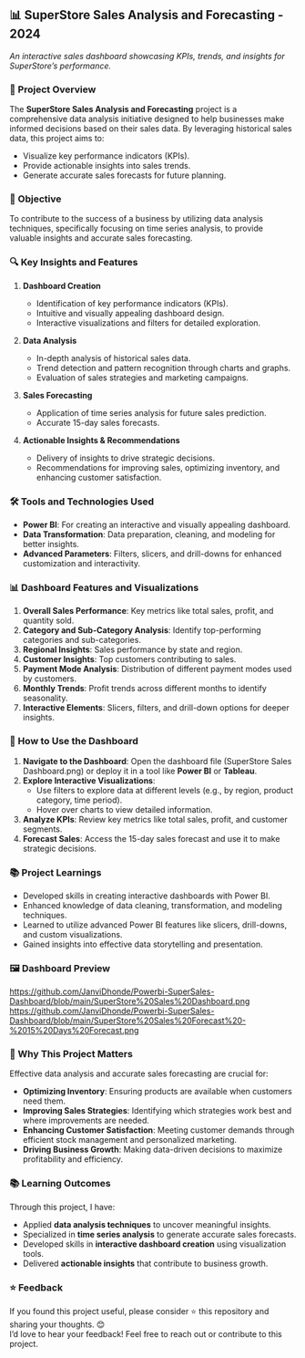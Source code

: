 ## 📊 **SuperStore Sales Analysis and Forecasting - 2024**  
*An interactive sales dashboard showcasing KPIs, trends, and insights for SuperStore’s performance.*

### 📜 Project Overview  
The **SuperStore Sales Analysis and Forecasting** project is a comprehensive data analysis initiative designed to help businesses make informed decisions based on their sales data. By leveraging historical sales data, this project aims to:  
- Visualize key performance indicators (KPIs).  
- Provide actionable insights into sales trends.  
- Generate accurate sales forecasts for future planning.
  
### 🎯 Objective  
To contribute to the success of a business by utilizing data analysis techniques, specifically focusing on time series analysis, to provide valuable insights and accurate sales forecasting.

### 🔍 Key Insights and Features
1. **Dashboard Creation**  
   - Identification of key performance indicators (KPIs).  
   - Intuitive and visually appealing dashboard design.  
   - Interactive visualizations and filters for detailed exploration.

2. **Data Analysis**  
   - In-depth analysis of historical sales data.  
   - Trend detection and pattern recognition through charts and graphs.  
   - Evaluation of sales strategies and marketing campaigns.

3. **Sales Forecasting**  
   - Application of time series analysis for future sales prediction.  
   - Accurate 15-day sales forecasts.  

4. **Actionable Insights & Recommendations**  
   - Delivery of insights to drive strategic decisions.  
   - Recommendations for improving sales, optimizing inventory, and enhancing customer satisfaction.
     
### 🛠️ Tools and Technologies Used  
- **Power BI**: For creating an interactive and visually appealing dashboard.  
- **Data Transformation**: Data preparation, cleaning, and modeling for better insights.  
- **Advanced Parameters**: Filters, slicers, and drill-downs for enhanced customization and interactivity.

### 📊 Dashboard Features and Visualizations  
1. **Overall Sales Performance**: Key metrics like total sales, profit, and quantity sold.  
2. **Category and Sub-Category Analysis**: Identify top-performing categories and sub-categories.  
3. **Regional Insights**: Sales performance by state and region.  
4. **Customer Insights**: Top customers contributing to sales.  
5. **Payment Mode Analysis**: Distribution of different payment modes used by customers.  
6. **Monthly Trends**: Profit trends across different months to identify seasonality.  
7. **Interactive Elements**: Slicers, filters, and drill-down options for deeper insights.

### 📂 How to Use the Dashboard  
1. **Navigate to the Dashboard**: Open the dashboard file (SuperStore Sales Dashboard.png) or deploy it in a tool like **Power BI** or **Tableau**.  
2. **Explore Interactive Visualizations**:  
   - Use filters to explore data at different levels (e.g., by region, product category, time period).  
   - Hover over charts to view detailed information.  
3. **Analyze KPIs**: Review key metrics like total sales, profit, and customer segments.  
4. **Forecast Sales**: Access the 15-day sales forecast and use it to make strategic decisions.

### 📚 Project Learnings  
- Developed skills in creating interactive dashboards with Power BI.  
- Enhanced knowledge of data cleaning, transformation, and modeling techniques.  
- Learned to utilize advanced Power BI features like slicers, drill-downs, and custom visualizations.  
- Gained insights into effective data storytelling and presentation.

### 🖼️ Dashboard Preview  
https://github.com/JanviDhonde/Powerbi-SuperSales-Dashboard/blob/main/SuperStore%20Sales%20Dashboard.png
https://github.com/JanviDhonde/Powerbi-SuperSales-Dashboard/blob/main/SuperStore%20Sales%20Forecast%20-%2015%20Days%20Forecast.png

### 🌟 Why This Project Matters  
Effective data analysis and accurate sales forecasting are crucial for:  
- **Optimizing Inventory**: Ensuring products are available when customers need them.  
- **Improving Sales Strategies**: Identifying which strategies work best and where improvements are needed.  
- **Enhancing Customer Satisfaction**: Meeting customer demands through efficient stock management and personalized marketing.  
- **Driving Business Growth**: Making data-driven decisions to maximize profitability and efficiency.
     
### 📚 **Learning Outcomes**  
Through this project, I have:  
- Applied **data analysis techniques** to uncover meaningful insights.  
- Specialized in **time series analysis** to generate accurate sales forecasts.  
- Developed skills in **interactive dashboard creation** using visualization tools.  
- Delivered **actionable insights** that contribute to business growth.

### ⭐ Feedback  
If you found this project useful, please consider ⭐ this repository and sharing your thoughts. 😊  
I’d love to hear your feedback! Feel free to reach out or contribute to this project.
